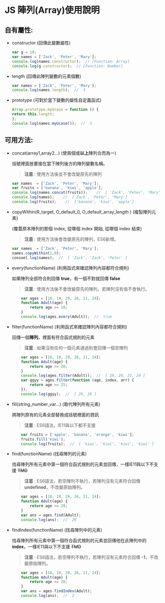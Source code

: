 # JS 陣列(Array)使用說明
## 自有屬性:
* constructor (回傳此變數屬性)
    ```javascript
    var g = 10;
    var names = ['Zack', 'Peter', 'Mary'];
    console.log(names.constructor);  // [Function: Array]
    console.log(g.constructor);  // [Function: Number]
    ```
* length (回傳此陣列變數的元素個數)
    ```javascript
    var names = ['Zack', 'Peter', 'Mary'];
    console.log(names.length);  //  3
    ```
* prototype (可對於當下變數的屬性自定義函式)
    ```javascript
    Array.prototype.myUcase = function () {
    return this.length;
    };
    console.log(names.myUcase());  //  3  
    ```
## 可用方法:
* concat(array1,array2...) (使兩個或**以上**陣列合而為一)

    括號裡面放要接在當下陣列後方的陣列變數名稱。

	>**注意** : 使用方法後並不會改變原先的陣列
    ```javascript
    var names  = ['Zack', 'Peter', 'Mary'];
    var fruits = ['banana', 'kiwi', 'apple'];
    console.log(names.concat(fruits));    //  [ 'Zack', 'Peter', 'Mary', 'banana', 'kiwi', 'apple' ]
    console.log(names);    //  ['Zack', 'Peter', 'Mary']
    console.log(fruits);    //  ['banana', 'kiwi', 'apple'] 
    ```
* copyWithin(R_target, O_default_0, O_default_array_length ) (複製陣列元素)
  
	(覆蓋原本陣列的那個 index, 從哪個 index 開始, 從哪個 index 結束)

	>**注意** : 使用方法後會改變原先的陣列，ES6新增。
	```javascript
    var names  = ['Zack', 'Peter', 'Mary'];
	names.copyWithin(1,0);
	consoel.log(names);  //  [ 'Zack', 'Zack', 'Peter' ]
    ```
* every(functionName) (利用函式來確認陣列內容都符合規則)

    如果陣列全部符合則回傳 **true**，有一個不對就回傳 **false**

    >**注意** : 使用方法後不會改變原先的陣列，若陣列沒有值不會執行。
    ```javascript
        var ages = [18, 19, 29, 26, 21, 24];
        function Adult(age) {
            return age >= 18;
        }
        console.log(ages.every(Adult));  //  true
    ```
* filter(functionName) (利用函式來確認陣列內容都符合規則)

    回傳一個**陣列**，裡面有符合函式規則的元素

    >**注意** : 如果沒有任何一個元素通過則會回傳一個空陣列
    ```javascript
        var ages = [18, 19, 29, 26, 21, 24];
        function Adult(age) {
            return age >= 20;
        }
        console.log(ages.filter(Adult));  //  [ 29, 26, 21, 24 ]
        var ggyy = ages.filter(function (age, index, arr) {
            return age >= 25;
        });
        console.log(ggyy);  //  [ 29, 26 ] 
    ```

* fill(string_number_var...) (取代陣列所有元素)

    將陣列原有的元素全部替換成括號裡面的資訊

    >**注意** : ES6語法，IE11與以下都不支援
    ```javascript
        var fruits = ['apple', 'banana', 'orange', 'kiwi'];
        fruits.fill('kiwi');
        console.log(fruits);  //  [ 'kiwi', 'kiwi', 'kiwi', 'kiwi' ]
    ```

* find(functionName) (找尋陣列的元素)

    找尋陣列所有元素中第一個符合函式規則的元素並回傳，一樣IE11與以下不支援 ~~TMD~~

    >**注意** : ES6語法，若空陣列不執行，若陣列沒有元素符合回傳 **undefined**，不改變原始陣列。
    ```javascript
        var ages = [18, 19, 29, 26, 21, 24];
        function Adult(age) {
            return age >= 20;
        }
        var ans = ages.find(Adult);
        console.log(ans);  //  29
    ```
* findIndex(functionName) (找尋陣列中的元素)
    
    找尋陣列所有元素中第一個符合函式規則的元素並回傳他在此陣列中的 **index**，一樣IE11與以下不支援 ~~TMD~~

    >**注意** : ES6語法，若空陣列不執行，若陣列沒有元素符合回傳 **-1**，不改變原始陣列。
    ```javascript
        var ages = [18, 19, 29, 26, 21, 24];
        function Adult(age) {
            return age >= 20;
        }
        var ans = ages.findIndex(Adult);
        console.log(ans);  //  2
    ```